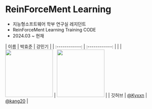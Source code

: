 # ReinForceMent Learning
- 지능형소프트웨어 학부 연구실 레지던트
- ReinForceMent Learning Training CODE
- 2024.03 ~ 현재

| 이름 |  박효준  |  강민기  |
| :------------: | :------------: |
|  | <img src="https://github.com/Kyxxn/React_Metaverse/assets/129862357/440e93ab-233b-47ef-9637-a4515d13d915" width="150"/> | <img src="https://avatars.githubusercontent.com/u/75325326?s=48&v=4" width="150"/> |
| 깃허브 | [@Kyxxn](https://github.com/Kyxxn) | [@kang20](https://github.com/kang20) |
